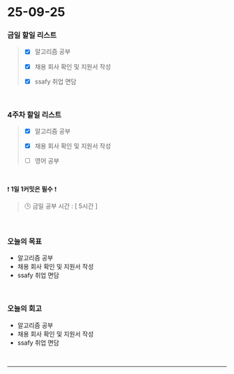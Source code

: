 # 25-09-25

### 금일 할일 리스트
> - [x] 알고리즘 공부
>
> - [x] 채용 회사 확인 및 지원서 작성
>
> - [x] ssafy 취업 면담

<br/>

### 4주차 할일 리스트
> - [x] 알고리즘 공부
>
> - [x] 채용 회사 확인 및 지원서 작성
>
> - [ ] 영어 공부

<br/>

❗ **1일 1커밋은 필수** ❗

> 🕒 금일 공부 시간 : [ 5시간 ]

<br/>

### 오늘의 목표
- 알고리즘 공부
- 채용 회사 확인 및 지원서 작성
- ssafy 취업 면담

<br>

### 오늘의 회고
- 알고리즘 공부
- 채용 회사 확인 및 지원서 작성
- ssafy 취업 면담

<br/>

---
